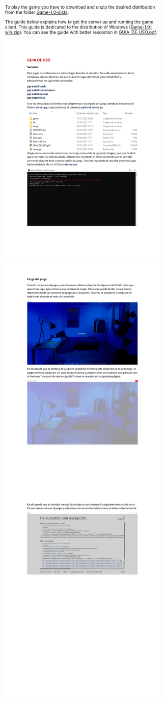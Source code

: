 To play the game you have to download and unzip the desired distribution from the folder [Game-1.0-dists](https://github.com/FrancescBellido/TFG_NarrativaDigital/tree/main/Game-1.0-dists).

The guide below explains how to get the server up and running the game client. This guide is dedicated to the distribution of Windows ([Game-1.0-win.zip](https://github.com/FrancescBellido/TFG_NarrativaDigital/blob/main/Game-1.0-dists/Game-1.0-win.zip)). You can see the guide with better resolution in [GUIA_DE_USO.pdf](https://github.com/FrancescBellido/TFG_NarrativaDigital/blob/main/RenpyProject/GUIA_DE_USO.pdf).

![User Guide - Page 1](https://github.com/FrancescBellido/TFG_NarrativaDigital/blob/main/RenpyProject/guia-images/GUIA_DE_USO-1.jpg?raw=true)
![User Guide - Page 2](https://github.com/FrancescBellido/TFG_NarrativaDigital/blob/main/RenpyProject/guia-images/GUIA_DE_USO-2.jpg?raw=true)
![User Guide - Page 3](https://github.com/FrancescBellido/TFG_NarrativaDigital/blob/main/RenpyProject/guia-images/GUIA_DE_USO-3.jpg?raw=true)
